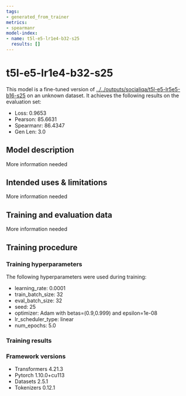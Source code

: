 ```yaml
---
tags:
- generated_from_trainer
metrics:
- spearmanr
model-index:
- name: t5l-e5-lr1e4-b32-s25
  results: []
---
```


<!-- This model card has been generated automatically according to the information the Trainer had access to. You
should probably proofread and complete it, then remove this comment. -->

# t5l-e5-lr1e4-b32-s25

This model is a fine-tuned version of [../../outputs/socialiqa/t5l-e5-lr5e5-b16-s25](https://huggingface.co/../../outputs/socialiqa/t5l-e5-lr5e5-b16-s25) on an unknown dataset.
It achieves the following results on the evaluation set:
- Loss: 0.9653
- Pearson: 85.6631
- Spearmanr: 86.4347
- Gen Len: 3.0

## Model description

More information needed

## Intended uses & limitations

More information needed

## Training and evaluation data

More information needed

## Training procedure

### Training hyperparameters

The following hyperparameters were used during training:
- learning_rate: 0.0001
- train_batch_size: 32
- eval_batch_size: 32
- seed: 25
- optimizer: Adam with betas=(0.9,0.999) and epsilon=1e-08
- lr_scheduler_type: linear
- num_epochs: 5.0

### Training results



### Framework versions

- Transformers 4.21.3
- Pytorch 1.10.0+cu113
- Datasets 2.5.1
- Tokenizers 0.12.1
